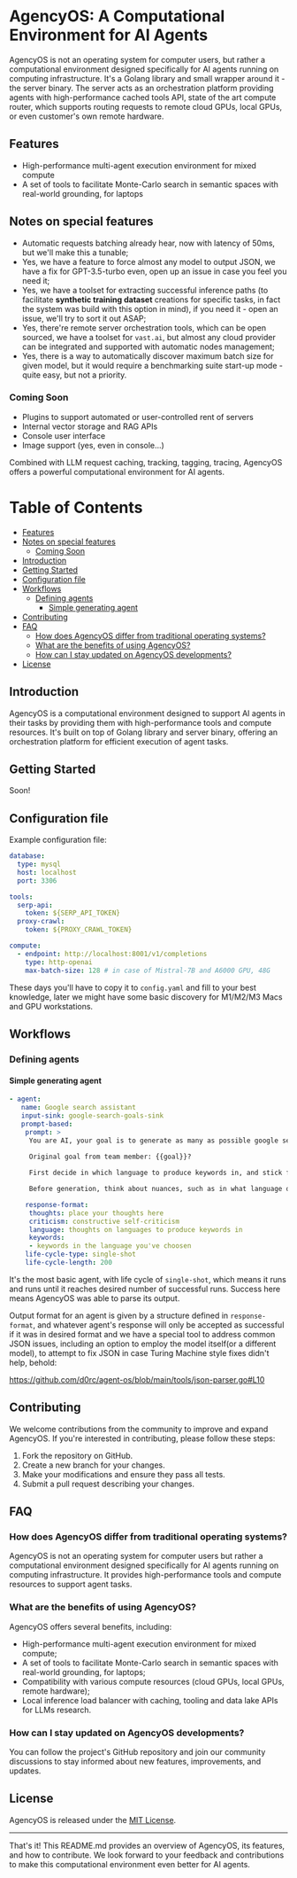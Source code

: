 # AgencyOS: A Computational Environment for AI Agents

AgencyOS is not an operating system for computer users, but rather a computational environment designed specifically for AI agents running on computing infrastructure. It's a Golang library and small wrapper around it - the server binary. The server acts as an orchestration platform providing agents with high-performance cached tools API, state of the art compute router, which supports routing requests to remote cloud GPUs, local GPUs, or even customer's own remote hardware.

## Features

- High-performance multi-agent execution environment for mixed compute
- A set of tools to facilitate Monte-Carlo search in semantic spaces with real-world grounding, for laptops

## Notes on special features

- Automatic requests batching already hear, now with latency of 50ms, but we'll make this a tunable;
- Yes, we have a feature to force almost any model to output JSON, we have a fix for GPT-3.5-turbo even, open up an issue in case you feel you need it;
- Yes, we have a toolset for extracting successful inference paths (to facilitate **synthetic training dataset** creations for specific tasks, in fact the system was build with this option in mind), if you need it - open an issue, we'll try to sort it out ASAP;
- Yes, there're remote server orchestration tools, which can be open sourced, we have a toolset for `vast.ai`, but almost any cloud provider can be integrated and supported with automatic nodes management;
- Yes, there is a way to automatically discover maximum batch size for given model, but it would require a benchmarking suite start-up mode - quite easy, but not a priority.

### Coming Soon

- Plugins to support automated or user-controlled rent of servers
- Internal vector storage and RAG APIs
- Console user interface
- Image support (yes, even in console...)

Combined with LLM request caching, tracking, tagging, tracing, AgencyOS offers a powerful computational environment for AI agents.

# Table of Contents
- [Features](#features)
- [Notes on special features](#notes-on-special-features)
  - [Coming Soon](#coming-soon)
- [Introduction](#introduction)
- [Getting Started](#getting-started)
- [Configuration file](#configuration-file)
- [Workflows](#workflows)
  - [Defining agents](#defining-agents)
    - [Simple generating agent](#simple-generating-agent)
- [Contributing](#contributing)
- [FAQ](#faq)
  - [How does AgencyOS differ from traditional operating systems?](#how-does-agencyos-differ-from-traditional-operating-systems)
  - [What are the benefits of using AgencyOS?](#what-are-the-benefits-of-using-agencyos)
  - [How can I stay updated on AgencyOS developments?](#how-can-i-stay-updated-on-agencyos-developments)
- [License](#license)

<a name="introduction"></a>

## Introduction

AgencyOS is a computational environment designed to support AI agents in their tasks by providing them with high-performance tools and compute resources. It's built on top of Golang library and server binary, offering an orchestration platform for efficient execution of agent tasks.

<a name="getting-started"></a>
## Getting Started

Soon!

<a name="contributing"></a>
## Configuration file

Example configuration file:

```yaml
database:
  type: mysql
  host: localhost
  port: 3306

tools:
  serp-api:
    token: ${SERP_API_TOKEN}
  proxy-crawl:
    token: ${PROXY_CRAWL_TOKEN}

compute:
  - endpoint: http://localhost:8001/v1/completions
    type: http-openai
    max-batch-size: 128 # in case of Mistral-7B and A6000 GPU, 48G
```

These days you'll have to copy it to `config.yaml` and fill to your best knowledge, later we might have some basic discovery for M1/M2/M3 Macs and GPU workstations.

## Workflows

### Defining agents

#### Simple generating agent

```yaml
- agent:
   name: Google search assistant
   input-sink: google-search-goals-sink
   prompt-based:
    prompt: >
     You are AI, your goal is to generate as many as possible google search keywords in order to get more understanding in the field of original goal: 
     
     Original goal from team member: {{goal}}?

     First decide in which language to produce keywords in, and stick forever to that decision, this will make your results reliable. 

     Before generation, think about nuances, such as in what language or set of languages to search for, what team could be missing in their request, but what it would be definitely interested in to achieve their goal. Don't worry, take a deep breath and think step by step.

    response-format:
     thoughts: place your thoughts here
     criticism: constructive self-criticism
     language: thoughts on languages to produce keywords in
     keywords:
     - keywords in the language you've choosen
    life-cycle-type: single-shot
    life-cycle-length: 200
```

It's the most basic agent, with life cycle of `single-shot`, which means it runs and runs until it reaches desired number of successful runs. Success here means AgencyOS was able to parse its output.

Output format for an agent is given by a structure defined in `response-format`, and whatever agent's response will only be accepted as successful if it was in desired format and we have a special tool to address common JSON issues, including an option to employ the model itself(or a different model), to attempt to fix JSON in case Turing Machine style fixes didn't help, behold:

https://github.com/d0rc/agent-os/blob/main/tools/json-parser.go#L10

## Contributing

We welcome contributions from the community to improve and expand AgencyOS. If you're interested in contributing, please follow these steps:

1. Fork the repository on GitHub.
2. Create a new branch for your changes.
3. Make your modifications and ensure they pass all tests.
4. Submit a pull request describing your changes.

<a name="faq"></a>
## FAQ

### How does AgencyOS differ from traditional operating systems?

AgencyOS is not an operating system for computer users but rather a computational environment designed specifically for AI agents running on computing infrastructure. It provides high-performance tools and compute resources to support agent tasks.

### What are the benefits of using AgencyOS?

AgencyOS offers several benefits, including:

- High-performance multi-agent execution environment for mixed compute;
- A set of tools to facilitate Monte-Carlo search in semantic spaces with real-world grounding, for laptops;
- Compatibility with various compute resources (cloud GPUs, local GPUs, remote hardware);
- Local inference load balancer with caching, tooling and data lake APIs for LLMs research.

### How can I stay updated on AgencyOS developments?

You can follow the project's GitHub repository and join our community discussions to stay informed about new features, improvements, and updates.

<a name="license"></a>
## License

AgencyOS is released under the [MIT License](https://opensource.org/licenses/MIT).

---

That's it! This README.md provides an overview of AgencyOS, its features, and how to contribute. We look forward to your feedback and contributions to make this computational environment even better for AI agents.
